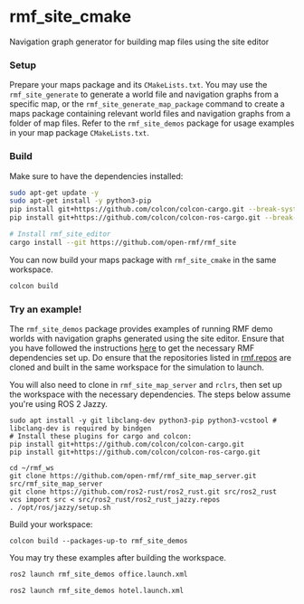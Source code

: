 # rmf_site_cmake
Navigation graph generator for building map files using the site editor

### Setup

Prepare your maps package and its `CMakeLists.txt`. You may use the `rmf_site_generate` to generate a world file and navigation graphs from a specific map, or the `rmf_site_generate_map_package` command to create a maps package containing relevant world files and navigation graphs from a folder of map files. Refer to the `rmf_site_demos` package for usage examples in your map package `CMakeLists.txt`.

### Build

Make sure to have the dependencies installed:

```bash
sudo apt-get update -y
sudo apt-get install -y python3-pip
pip install git+https://github.com/colcon/colcon-cargo.git --break-system-packages
pip install git+https://github.com/colcon/colcon-ros-cargo.git --break-system-packages

# Install rmf_site_editor
cargo install --git https://github.com/open-rmf/rmf_site
```

You can now build your maps package with `rmf_site_cmake` in the same workspace.
```bash
colcon build
```

### Try an example!

The `rmf_site_demos` package provides examples of running RMF demo worlds with navigation graphs generated using the site editor. Ensure that you have followed the instructions [here](https://github.com/open-rmf/rmf?tab=readme-ov-file#building-from-source) to get the necessary RMF dependencies set up. Do ensure that the repositories listed in [rmf.repos](https://github.com/open-rmf/rmf/blob/main/rmf.repos) are cloned and built in the same workspace for the simulation to launch.

You will also need to clone in `rmf_site_map_server` and `rclrs`, then set up the workspace with the necessary dependencies. The steps below assume you're using ROS 2 Jazzy.
```
sudo apt install -y git libclang-dev python3-pip python3-vcstool # libclang-dev is required by bindgen
# Install these plugins for cargo and colcon:
pip install git+https://github.com/colcon/colcon-cargo.git
pip install git+https://github.com/colcon/colcon-ros-cargo.git

cd ~/rmf_ws
git clone https://github.com/open-rmf/rmf_site_map_server.git src/rmf_site_map_server
git clone https://github.com/ros2-rust/ros2_rust.git src/ros2_rust
vcs import src < src/ros2_rust/ros2_rust_jazzy.repos
. /opt/ros/jazzy/setup.sh
```

Build your workspace:
```
colcon build --packages-up-to rmf_site_demos
```

You may try these examples after building the workspace.

```bash
ros2 launch rmf_site_demos office.launch.xml
```

```bash
ros2 launch rmf_site_demos hotel.launch.xml
```
